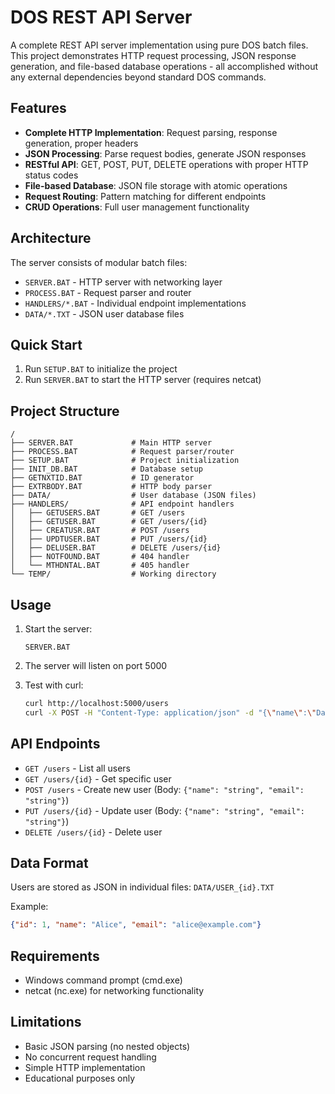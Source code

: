 # DOS REST API Server

A complete REST API server implementation using pure DOS batch files. This project demonstrates HTTP request processing, JSON response generation, and file-based database operations - all accomplished without any external dependencies beyond standard DOS commands.

## Features

- **Complete HTTP Implementation**: Request parsing, response generation, proper headers
- **JSON Processing**: Parse request bodies, generate JSON responses
- **RESTful API**: GET, POST, PUT, DELETE operations with proper HTTP status codes
- **File-based Database**: JSON file storage with atomic operations
- **Request Routing**: Pattern matching for different endpoints
- **CRUD Operations**: Full user management functionality

## Architecture

The server consists of modular batch files:

- `SERVER.BAT` - HTTP server with networking layer
- `PROCESS.BAT` - Request parser and router
- `HANDLERS/*.BAT` - Individual endpoint implementations
- `DATA/*.TXT` - JSON user database files

## Quick Start

1. Run `SETUP.BAT` to initialize the project
2. Run `SERVER.BAT` to start the HTTP server (requires netcat)

## Project Structure

```text
/
├── SERVER.BAT             # Main HTTP server
├── PROCESS.BAT            # Request parser/router
├── SETUP.BAT              # Project initialization
├── INIT_DB.BAT            # Database setup
├── GETNXTID.BAT           # ID generator
├── EXTRBODY.BAT           # HTTP body parser
├── DATA/                  # User database (JSON files)
├── HANDLERS/              # API endpoint handlers
│   ├── GETUSERS.BAT       # GET /users
│   ├── GETUSER.BAT        # GET /users/{id}
│   ├── CREATUSR.BAT       # POST /users
│   ├── UPDTUSER.BAT       # PUT /users/{id}
│   ├── DELUSER.BAT        # DELETE /users/{id}
│   ├── NOTFOUND.BAT       # 404 handler
│   └── MTHDNTAL.BAT       # 405 handler
└── TEMP/                  # Working directory
```

## Usage

1. Start the server:

   ```batch
   SERVER.BAT
   ```

2. The server will listen on port 5000

3. Test with curl:

   ```bash
   curl http://localhost:5000/users
   curl -X POST -H "Content-Type: application/json" -d "{\"name\":\"Dave\",\"email\":\"dave@example.com\"}" http://localhost:5000/users
   ```

## API Endpoints

- `GET /users` - List all users
- `GET /users/{id}` - Get specific user
- `POST /users` - Create new user (Body: `{"name": "string", "email": "string"}`)
- `PUT /users/{id}` - Update user (Body: `{"name": "string", "email": "string"}`)
- `DELETE /users/{id}` - Delete user

## Data Format

Users are stored as JSON in individual files: `DATA/USER_{id}.TXT`

Example:

```json
{"id": 1, "name": "Alice", "email": "alice@example.com"}
```

## Requirements

- Windows command prompt (cmd.exe)
- netcat (nc.exe) for networking functionality

## Limitations

- Basic JSON parsing (no nested objects)
- No concurrent request handling
- Simple HTTP implementation
- Educational purposes only
